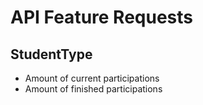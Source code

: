 API Feature Requests
===

## StudentType

- Amount of current participations
- Amount of finished participations
